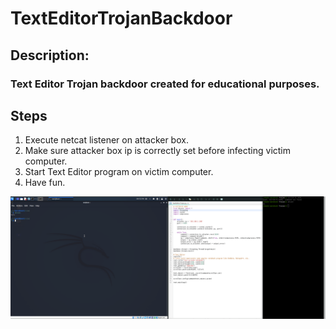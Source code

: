# TextEditorTrojanBackdoor

## Description:
### Text Editor Trojan backdoor created for educational purposes.

## Steps
1. Execute netcat listener on attacker box.
2. Make sure attacker box ip is correctly set before infecting victim computer.
3. Start Text Editor program on victim computer.
4. Have fun.

![](demo.gif)